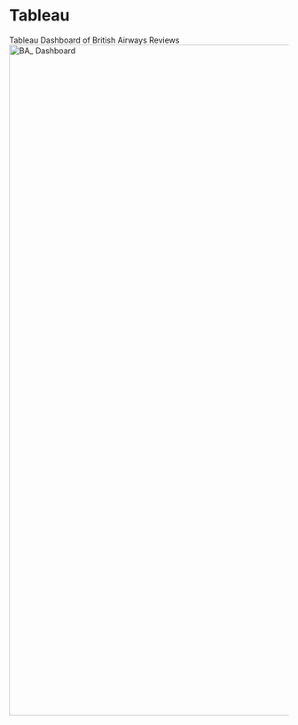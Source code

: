 # Tableau
Tableau Dashboard of British Airways Reviews
<img width="1208" alt="BA_ Dashboard" src="https://github.com/user-attachments/assets/386a14b3-de61-4de8-b91d-ecf1e6cf7b2c" />
